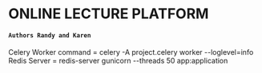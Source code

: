 # **ONLINE LECTURE PLATFORM**

#### **`Authors Randy and Karen`**

Celery Worker command = celery -A project.celery worker --loglevel=info
Redis Server = redis-server
gunicorn --threads 50 app:application
